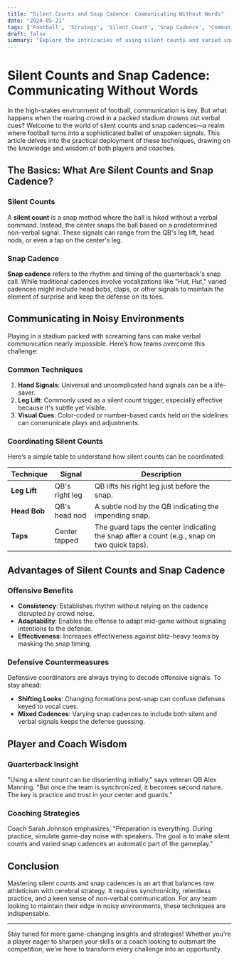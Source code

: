 ```yaml
---
title: "Silent Counts and Snap Cadence: Communicating Without Words"
date: "2024-05-21"
tags: ['Football', 'Strategy', 'Silent Count', 'Snap Cadence', 'Communication', 'Game Tips', 'Coaching', 'Player Knowledge', 'Gameplay']
draft: false
summary: "Explore the intricacies of using silent counts and varied snap cadences in football, focusing on strategies for maintaining communication and timing in noisy environments."
---
```


# Silent Counts and Snap Cadence: Communicating Without Words

In the high-stakes environment of football, communication is key. But what happens when the roaring crowd in a packed stadium drowns out verbal cues? Welcome to the world of silent counts and snap cadences—a realm where football turns into a sophisticated ballet of unspoken signals. This article delves into the practical deployment of these techniques, drawing on the knowledge and wisdom of both players and coaches.

## The Basics: What Are Silent Counts and Snap Cadence?

### Silent Counts

A **silent count** is a snap method where the ball is hiked without a verbal command. Instead, the center snaps the ball based on a predetermined non-verbal signal. These signals can range from the QB's leg lift, head nods, or even a tap on the center's leg.

### Snap Cadence

**Snap cadence** refers to the rhythm and timing of the quarterback's snap call. While traditional cadences involve vocalizations like "Hut, Hut," varied cadences might include head bobs, claps, or other signals to maintain the element of surprise and keep the defense on its toes.

## Communicating in Noisy Environments

Playing in a stadium packed with screaming fans can make verbal communication nearly impossible. Here’s how teams overcome this challenge:

### Common Techniques

1. **Hand Signals**: Universal and uncomplicated hand signals can be a life-saver.
2. **Leg Lift**: Commonly used as a silent count trigger, especially effective because it's subtle yet visible.
3. **Visual Cues**: Color-coded or number-based cards held on the sidelines can communicate plays and adjustments.

### Coordinating Silent Counts

Here’s a simple table to understand how silent counts can be coordinated:

| Technique       | Signal        | Description                                                                                      |
|-----------------|---------------|--------------------------------------------------------------------------------------------------|
| **Leg Lift**    | QB's right leg | QB lifts his right leg just before the snap.                                                     |
| **Head Bob**    | QB's head nod | A subtle nod by the QB indicating the impending snap.                                            |
| **Taps**        | Center tapped | The guard taps the center indicating the snap after a count (e.g., snap on two quick taps).      |

## Advantages of Silent Counts and Snap Cadence

### Offensive Benefits

- **Consistency**: Establishes rhythm without relying on the cadence disrupted by crowd noise.
- **Adaptability**: Enables the offense to adapt mid-game without signaling intentions to the defense.
- **Effectiveness**: Increases effectiveness against blitz-heavy teams by masking the snap timing.

### Defensive Countermeasures

Defensive coordinators are always trying to decode offensive signals. To stay ahead:

- **Shifting Looks**: Changing formations post-snap can confuse defenses keyed to vocal cues.
- **Mixed Cadences**: Varying snap cadences to include both silent and verbal signals keeps the defense guessing.

## Player and Coach Wisdom

### Quarterback Insight

"Using a silent count can be disorienting initially," says veteran QB Alex Manning. "But once the team is synchronized, it becomes second nature. The key is practice and trust in your center and guards."

### Coaching Strategies

Coach Sarah Johnson emphasizes, "Preparation is everything. During practice, simulate game-day noise with speakers. The goal is to make silent counts and varied snap cadences an automatic part of the gameplay."

## Conclusion

Mastering silent counts and snap cadences is an art that balances raw athleticism with cerebral strategy. It requires synchronicity, relentless practice, and a keen sense of non-verbal communication. For any team looking to maintain their edge in noisy environments, these techniques are indispensable.

--- 
Stay tuned for more game-changing insights and strategies! Whether you're a player eager to sharpen your skills or a coach looking to outsmart the competition, we're here to transform every challenge into an opportunity. 
```